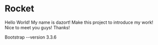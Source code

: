 # Rocket
Hello World!
My name is dazort! 
Make this project to introduce my work!
Nice to meet you guys!
Thanks!

Bootstrap --version 3.3.6

